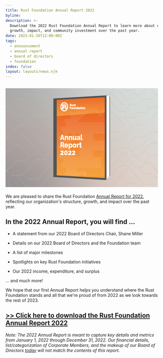 ```yaml
---
title: Rust Foundation Annual Report 2022
byline:
description: >-
  Download the 2022 Rust Foundation Annual Report to learn more about our
  growth, impact, and community investment over the past year.
date: 2023-01-26T12:00:00Z
tags:
  - announcement
  - annual report
  - board of directors
  - foundation
index: false
layout: layouts/news.njk
---
```

##

## <img width="580" height="326" alt="Graphic of a book with the title reading &quot;Rust Foundation Annual Report 2022&quot; against a grey gradient geometric background." title="Annual Report" src="/img/news/2023-01-26-annual-report-2022/annual-report.png" />

We are pleased to share the Rust Foundation&nbsp;<a target="_blank" rel="noopener" href="https://foundation.rust-lang.org/static/publications/annual-reports/annual-report-2022.pdf">Annual Report for 2022</a>, reflecting our organization's structure, growth, and impact over the past year.&nbsp;

## In the 2022 Annual Report, you will find ...

* A statement from our 2022 Board of Directors Chair, Shane Miller

* Details on our 2022 Board of Directors and the Foundation team&nbsp;

* A list of major milestones

* Spotlights on key Rust Foundation initiatives&nbsp;

* Our 2022 income, expenditure, and surplus

... and much more!&nbsp;

We hope that our first Annual Report helps you understand where the Rust Foundation stands and all that we're proud of from 2022 as we look towards the rest of 2023.

##

## <a target="_blank" rel="noopener" href="https://foundation.rust-lang.org/static/publications/annual-reports/annual-report-2022.pdf">&gt;&gt; Click here to download the Rust Foundation Annual Report 2022</a>

*Note: The 2022 Annual Report is meant to capture key details and metrics from January 1, 2022 through December 31, 2022. Our financial details, list/categorization of Corporate Members, and the makeup of our Board of Directors <u>today</u> will not match the contents of this report.&nbsp;*